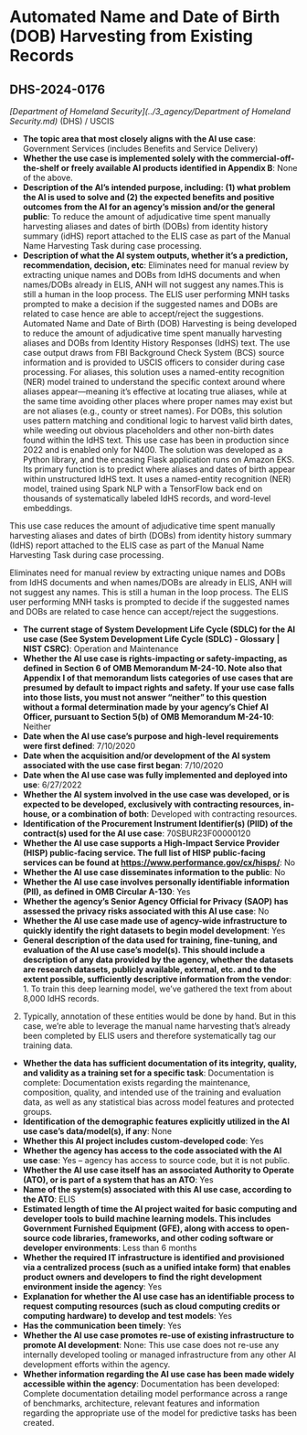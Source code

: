 # Automated Name and Date of Birth (DOB) Harvesting from Existing Records
## DHS-2024-0176
_[Department of Homeland Security](../3_agency/Department of Homeland Security.md)_ (DHS) / USCIS


+ **The topic area that most closely aligns with the AI use case**: Government Services (includes Benefits and Service Delivery)
+ **Whether the use case is implemented solely with the commercial-off-the-shelf or freely available AI products identified in Appendix B**: None of the above.
+ **Description of the AI’s intended purpose, including: (1) what problem the AI is used to solve and (2) the expected benefits and positive outcomes from the AI for an agency’s mission and/or the general public**: To reduce the amount of adjudicative time spent manually harvesting aliases and dates of birth (DOBs) from identity history summary (idHS) report attached to the ELIS case as part of the Manual Name Harvesting Task during case processing.
+ **Description of what the AI system outputs, whether it’s a prediction, recommendation, decision, etc**: Eliminates need for manual review by extracting unique names and DOBs from IdHS documents and when names/DOBs already in ELIS, ANH will not suggest any names.This is still a human in the loop process. The ELIS user performing MNH tasks prompted to make a decision if the suggested names and DOBs are related to case hence are able to accept/reject the suggestions.
Automated Name and Date of Birth (DOB) Harvesting is being developed to reduce the amount of adjudicative time spent manually harvesting aliases and DOBs from Identity History Responses (IdHS) text. The use case output draws from FBI Background Check System (BCS) source information and is provided to USCIS officers to consider during case processing. For aliases, this solution uses a named-entity recognition (NER) model trained to understand the specific context around where aliases appear—meaning it’s effective at locating true aliases, while at the same time avoiding other places where proper names may exist but are not aliases (e.g., county or street names). For DOBs, this solution uses pattern matching and conditional logic to harvest valid birth dates, while weeding out obvious placeholders and other non-birth dates found within the IdHS text.  This use case has been in production since 2022 and is enabled only for N400. The solution was developed as a Python library, and the encasing Flask application runs on Amazon EKS. Its primary function is to predict where aliases and dates of birth appear within unstructured IdHS text.  It uses a named-entity recognition (NER) model, trained using Spark NLP with a TensorFlow back end on thousands of systematically labeled IdHS records, and word-level embeddings. 

This use case reduces the amount of adjudicative time spent manually harvesting aliases and dates of birth (DOBs) from identity history summary (IdHS) report attached to the ELIS case as part of the Manual Name Harvesting Task during case processing. 

Eliminates need for manual review by extracting unique names and DOBs from IdHS documents and when names/DOBs are already in ELIS, ANH will not suggest any names. This is still a human in the loop process. The ELIS user performing MNH tasks is prompted to decide if the suggested names and DOBs are related to case hence can accept/reject the suggestions. 
+ **The current stage of System Development Life Cycle (SDLC) for the AI use case (See System Development Life Cycle (SDLC) - Glossary | NIST CSRC)**: Operation and Maintenance
+ **Whether the AI use case is rights-impacting or safety-impacting, as defined in Section 6 of OMB Memorandum M-24-10. Note also that Appendix I of that memorandum lists categories of use cases that are presumed by default to impact rights and safety. If your use case falls into those lists, you must not answer “neither” to this question without a formal determination made by your agency’s Chief AI Officer, pursuant to Section 5(b) of OMB Memorandum M-24-10**: Neither
+ **Date when the AI use case’s purpose and high-level requirements were first defined**: 7/10/2020
+ **Date when the acquisition and/or development of the AI system associated with the use case first began**: 7/10/2020
+ **Date when the AI use case was fully implemented and deployed into use**: 6/27/2022
+ **Whether the AI system involved in the use case was developed, or is expected to be developed, exclusively with contracting resources, in-house, or a combination of both**: Developed with contracting resources.
+ **Identification of the Procurement Instrument Identifier(s) (PIID) of the contract(s) used for the AI use case**: 70SBUR23F00000120
+ **Whether the AI use case supports a High-Impact Service Provider (HISP) public-facing service. The full list of HISP public-facing services can be found at https://www.performance.gov/cx/hisps/**: No
+ **Whether the AI use case disseminates information to the public**: No
+ **Whether the AI use case involves personally identifiable information (PII), as defined in OMB Circular A-130**: Yes
+ **Whether the agency’s Senior Agency Official for Privacy (SAOP) has assessed the privacy risks associated with this AI use case**: No
+ **Whether the AI use case made use of agency-wide infrastructure to quickly identify the right datasets to begin model development**: Yes
+ **General description of the data used for training, fine-tuning, and evaluation of the AI use case’s model(s). This should include a description of any data provided by the agency, whether the datasets are research datasets, publicly available, external, etc. and to the extent possible, sufficiently descriptive information from the vendor**: 1. To train this deep learning model, we’ve gathered the text from about 8,000 IdHS records.
2. Typically, annotation of these entities would be done by hand. But in this case, we’re able to leverage the manual name harvesting that’s already been completed by ELIS users and therefore systematically tag our training data.
+ **Whether the data has sufficient documentation of its integrity, quality, and validity as a training set for a specific task**: Documentation is complete: Documentation exists regarding the maintenance, composition, quality, and intended use of the training and evaluation data, as well as any statistical bias across model features and protected groups.
+ **Identification of the demographic features explicitly utilized in the AI use case’s data/model(s), if any**: None
+ **Whether this AI project includes custom-developed code**: Yes
+ **Whether the agency has access to the code associated with the AI use case**: Yes – agency has access to source code, but it is not public.
+ **Whether the AI use case itself has an associated Authority to Operate (ATO), or is part of a system that has an ATO**: Yes
+ **Name of the system(s) associated with this AI use case, according to the ATO**: ELIS
+ **Estimated length of time the AI project waited for basic computing and developer tools to build machine learning models. This includes Government Furnished Equipment (GFE), along with access to open-source code libraries, frameworks, and other coding software or developer environments**: Less than 6 months
+ **Whether the required IT infrastructure is identified and provisioned via a centralized process (such as a unified intake form) that enables product owners and developers to find the right development environment inside the agency**: Yes
+ **Explanation for whether the AI use case has an identifiable process to request computing resources (such as cloud computing credits or computing hardware) to develop and test models**: Yes
+ **Has the communication been timely**: Yes
+ **Whether the AI use case promotes re-use of existing infrastructure to promote AI development**: None: This use case does not re-use any internally developed tooling or managed infrastructure from any other AI development efforts within the agency.
+ **Whether information regarding the AI use case has been made widely accessible within the agency**: Documentation has been developed: Complete documentation detailing model performance across a range of benchmarks, architecture, relevant features and information regarding the appropriate use of the model for predictive tasks has been created.